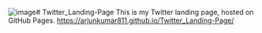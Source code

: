 ![image](https://github.com/user-attachments/assets/74ac2194-3431-43d5-96cb-de330a10210a)# Twitter_Landing-Page
This is my Twitter landing page, hosted on GitHub Pages.
https://arjunkumar811.github.io/Twitter_Landing-Page/
